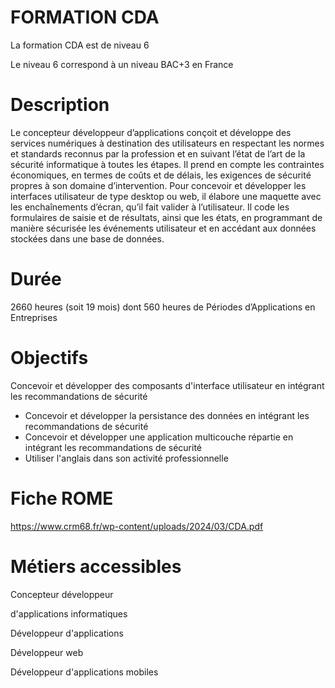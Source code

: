 # FORMATION CDA

La formation CDA est de niveau 6

Le niveau 6 correspond à un niveau BAC+3 en France

# Description

Le concepteur développeur d’applications conçoit et développe des services numériques à 
destination des utilisateurs en respectant les normes et standards reconnus par la profession 
et en suivant l’état de l’art de la sécurité informatique à toutes les étapes. Il prend en compte 
les contraintes économiques, en termes de coûts et de délais, les exigences de sécurité 
propres à son domaine d’intervention. Pour concevoir et développer les interfaces utilisateur 
de type desktop ou web, il élabore une maquette avec les enchaînements d’écran, qu’il fait 
valider à l’utilisateur. Il code les formulaires de saisie et de résultats, ainsi que les états, en 
programmant de manière sécurisée les événements utilisateur et en accédant aux données 
stockées dans une base de données.

# Durée

2660 heures (soit 19 mois) dont 560 heures
de Périodes d’Applications en Entreprises

# Objectifs

Concevoir et développer des composants d'interface utilisateur en intégrant les 
recommandations de sécurité
- Concevoir et développer la persistance des données en intégrant les recommandations 
de sécurité
- Concevoir et développer une application multicouche répartie en intégrant les 
recommandations de sécurité
- Utiliser l'anglais dans son activité professionnelle

# Fiche ROME

https://www.crm68.fr/wp-content/uploads/2024/03/CDA.pdf

# Métiers accessibles

Concepteur développeur

d'applications informatiques

Développeur d'applications

Développeur web

Développeur d'applications mobiles





